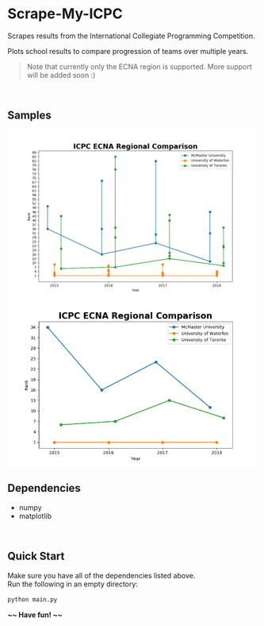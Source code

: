 # Scrape-My-ICPC
Scrapes results from the International Collegiate Programming Competition. 

Plots school results to compare progression of teams over multiple years.

> Note that currently only the ECNA region is supported. More support will be added soon :)
</br>

## Samples
![McMaster, Waterloo, Toronto](https://raw.githubusercontent.com/WyattWismer/Scrape-My-ICPC/master/samples/mac_wat_tor_full.png)
![McMaster, Waterloo, Toronto](https://raw.githubusercontent.com/WyattWismer/Scrape-My-ICPC/master/samples/mac_wat_tor_line.png)



## Dependencies
- numpy
- matplotlib

</br>  

## Quick Start
Make sure you have all of the dependencies listed above.  
Run the following in an empty directory:
```bash
python main.py
```

**\~\~ Have fun! \~\~**
